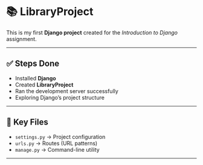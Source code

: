 # 📚 LibraryProject

This is my first **Django project** created for the *Introduction to Django* assignment.

---

## ✅ Steps Done

- Installed **Django**  
- Created **LibraryProject**  
- Ran the development server successfully  
- Exploring Django’s project structure  

---

## 📂 Key Files

- `settings.py` → Project configuration  
- `urls.py` → Routes (URL patterns)  
- `manage.py` → Command-line utility  

---
